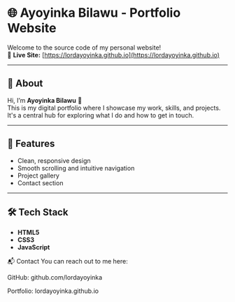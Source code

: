# 🌐 Ayoyinka Bilawu - Portfolio Website

Welcome to the source code of my personal website!  
🔗 **Live Site:** [https://lordayoyinka.github.io](https://lordayoyinka.github.io)

---

## 📌 About

Hi, I’m **Ayoyinka Bilawu** 👋  
This is my digital portfolio where I showcase my work, skills, and projects. It's a central hub for exploring what I do and how to get in touch.

---

## 🚀 Features

- Clean, responsive design
- Smooth scrolling and intuitive navigation
- Project gallery
- Contact section

---

## 🛠 Tech Stack

- **HTML5**  
- **CSS3**  
- **JavaScript**

📬 Contact
You can reach out to me here:

GitHub: github.com/lordayoyinka

Portfolio: lordayoyinka.github.io

